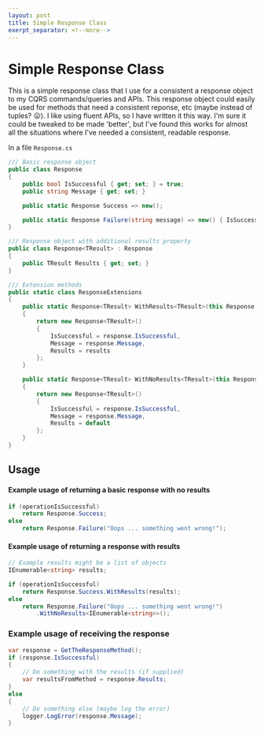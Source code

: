 ```yaml
---
layout: post
title: Simple Response Class
exerpt_separator: <!--more-->
---
```


# Simple Response Class

This is a simple response class that I use for a consistent a response object to my CQRS commands/queries and APIs.<!--more--> This response object could easily be used for methods that need a consistent reponse, etc (maybe instead of tuples? 😛).  I like using fluent APIs, so I have written it this way.  I'm sure it could be tweaked to be made 'better', but I've found this works for almost all the situations where I've needed a consistent, readable response.

In a file `Response.cs`
```csharp
/// Basic response object
public class Response 
{
    public bool IsSuccessful { get; set; } = true;
    public string Message { get; set; }

    public static Response Success => new();

    public static Response Failure(string message) => new() { IsSuccessful = false, Message = message };
}

/// Response object with additional results property
public class Response<TResult> : Response
{
    public TResult Results { get; set; }
}

/// Extension methods
public static class ResponseExtensions
{
    public static Response<TResult> WithResults<TResult>(this Response response, TResult results)
    {
        return new Response<TResult>() 
        {
            IsSuccessful = response.IsSuccessful,
            Message = response.Message,
            Results = results
        };
    }

    public static Response<TResult> WithNoResults<TResult>(this Response response)
    {
        return new Response<TResult>()
        {
            IsSuccessful = response.IsSuccessful,
            Message = response.Message,
            Results = default
        };
    }
}
```

## Usage

#### Example usage of returning a basic response with no results
```csharp
if (operationIsSuccessful)
    return Response.Success;
else
    return Response.Failure("Oops ... something went wrong!");
```

#### Example usage of returning a response with results
```csharp
// Example results might be a list of objects
IEnumerable<string> results;

if (operationIsSuccessful)
    return Response.Success.WithResults(results);
else
    return Response.Failure("Oops ... something went wrong!")
        .WithNoResults<IEnumerable<string>>();

```

### Example usage of receiving the response
```csharp
var response = GetTheResponseMethod();
if (response.IsSuccessful)
{
    // Do something with the results (if supplied)
    var resultsFromMethod = response.Results;
}
else
{
    // Do something else (maybe log the error)
    logger.LogError(response.Message);
}
```
